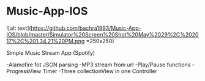 # Music-App-IOS


![alt text](https://github.com/bachra1993/Music-App-IOS/blob/master/Simulator%20Screen%20Shot%20May%2029%2C%202017%2C%201.34.21%20PM.png =250x250)



Simple Music Stream App (Spotify)

-Alamofire fot JSON parsing
-MP3 stream from url
-Play/Pause functions
-ProgressView Timer
-Three collectionView in one Controller
